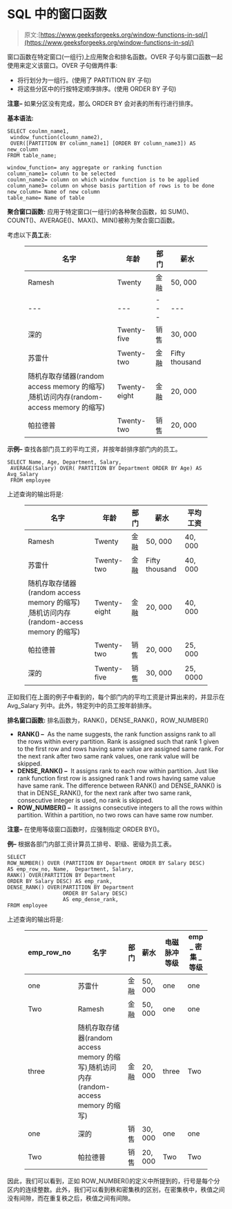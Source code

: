 # SQL 中的窗口函数

> 原文:[https://www.geeksforgeeks.org/window-functions-in-sql/](https://www.geeksforgeeks.org/window-functions-in-sql/)

窗口函数在特定窗口(一组行)上应用聚合和排名函数。OVER 子句与窗口函数一起使用来定义该窗口。OVER 子句做两件事:

*   将行划分为一组行。(使用了 PARTITION BY 子句)
*   将这些分区中的行按特定顺序排序。(使用 ORDER BY 子句)

**注意–**
如果分区没有完成，那么 ORDER BY 会对表的所有行进行排序。

**基本语法:**

```
SELECT coulmn_name1, 
 window_function(cloumn_name2),
 OVER([PARTITION BY column_name1] [ORDER BY column_name3]) AS new_column
FROM table_name;

window_function= any aggregate or ranking function    
column_name1= column to be selected
coulmn_name2= column on which window function is to be applied
column_name3= column on whose basis partition of rows is to be done
new_column= Name of new column
table_name= Name of table
```

**聚合窗口函数:**
应用于特定窗口(一组行)的各种聚合函数，如 SUM()、COUNT()、AVERAGE()、MAX()、MIN()被称为聚合窗口函数。

考虑以下**员工**表:

<figure class="table">

| 名字 | 年龄 | 部门 | 薪水 |
| --- | --- | --- | --- |
| Ramesh | Twenty | 金融 | 50, 000 |
| --- | --- | --- | --- |
| 深的 | Twenty-five | 销售 | 30, 000 |
| 苏雷什 | Twenty-two | 金融 | Fifty thousand |
| 随机存取存储器(random access memory 的缩写)ˌ随机访问内存(random-access memory 的缩写) | Twenty-eight | 金融 | 20, 000 |
| 帕拉德普 | Twenty-two | 销售 | 20, 000 |

</figure>

**示例–**
查找各部门员工的平均工资，并按年龄排序部门内的员工。

```
SELECT Name, Age, Department, Salary, 
 AVERAGE(Salary) OVER( PARTITION BY Department ORDER BY Age) AS Avg_Salary
 FROM employee
```

上述查询的输出将是:

<figure class="table">

| 名字 | 年龄 | 部门 | 薪水 | 平均工资 |
| --- | --- | --- | --- | --- |
| Ramesh | Twenty | 金融 | 50, 000 | 40, 000 |
| 苏雷什 | Twenty-two | 金融 | Fifty thousand | 40, 000 |
| 随机存取存储器(random access memory 的缩写)ˌ随机访问内存(random-access memory 的缩写) | Twenty-eight | 金融 | 20, 000 | 40, 000 |
| 帕拉德普 | Twenty-two | 销售 | 20, 000 | 25, 000 |
| 深的 | Twenty-five | 销售 | 30, 000 | 25, 0000 |

</figure>

正如我们在上面的例子中看到的，每个部门内的平均工资是计算出来的，并显示在 Avg_Salary 列中。此外，特定列中的员工按年龄排序。

**排名窗口函数:**
排名函数为，RANK()，DENSE_RANK()，ROW_NUMBER()

*   **RANK() –** 
    As the name suggests, the rank function assigns rank to all the rows within every partition. Rank is assigned such that rank 1 given to the first row and rows having same value are assigned same rank. For the next rank after two same rank values, one rank value will be skipped. 
*   **DENSE_RANK() –** 
    It assigns rank to each row within partition. Just like rank function first row is assigned rank 1 and rows having same value have same rank. The difference between RANK() and DENSE_RANK() is that in DENSE_RANK(), for the next rank after two same rank, consecutive integer is used, no rank is skipped. 
*   **ROW_NUMBER() –** 
    It assigns consecutive integers to all the rows within partition. Within a partition, no two rows can have same row number. 

**注意–**
在使用等级窗口函数时，应强制指定 ORDER BY()。

**例–**
根据各部门内部工资计算员工排号、职级、密级为员工表。

```
SELECT 
ROW_NUMBER() OVER (PARTITION BY Department ORDER BY Salary DESC) 
AS emp_row_no, Name,  Department, Salary,
RANK() OVER(PARTITION BY Department 
ORDER BY Salary DESC) AS emp_rank,
DENSE_RANK() OVER(PARTITION BY Department 
                  ORDER BY Salary DESC) 
                  AS emp_dense_rank,
FROM employee 
```

上述查询的输出将是:

<figure class="table">

| emp_row_no | 名字 | 部门 | 薪水 | 电磁脉冲等级 | emp _ 密集 _ 等级 |
| --- | --- | --- | --- | --- | --- |
| one | 苏雷什 | 金融 | 50, 000 | one | one |
| Two | Ramesh | 金融 | 50, 000 | one | one |
| three | 随机存取存储器(random access memory 的缩写)ˌ随机访问内存(random-access memory 的缩写) | 金融 | 20, 000 | three | Two |
| one | 深的 | 销售 | 30, 000 | one | one |
| Two | 帕拉德普 | 销售 | 20, 000 | Two | Two |

</figure>

因此，我们可以看到，正如 ROW_NUMBER()的定义中所提到的，行号是每个分区内的连续整数。此外，我们可以看到秩和密集秩的区别，在密集秩中，秩值之间没有间隙，而在重复秩之后，秩值之间有间隙。